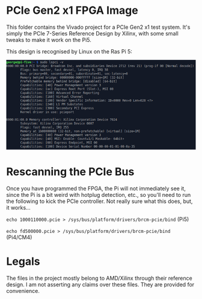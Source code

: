 # PCIe Gen2 x1 FPGA Image

This folder contains the Vivado project for a PCIe Gen2 x1 test system. It's simply the PCIe 7-Series Reference Design by Xilinx, with some small tweaks to make it work on the Pi5.

This design is recognised by Linux on the Ras Pi 5:

![Linux on Pi5 Showing FPGA via PCIe](pi5_showing_pcie.png)

# Rescanning the PCIe Bus

Once you have programmed the FPGA, the Pi will not immediately see it, since the Pi is a bit weird with hotplug detection, etc., so you'll need to run the following to kick the PCIe controller. Not really sure what this does, but, it works...

`echo 1000110000.pcie > /sys/bus/platform/drivers/brcm-pcie/bind` (Pi5)

`echo fd500000.pcie > /sys/bus/platform/drivers/brcm-pcie/bind` (Pi4/CM4)

# Legals

The files in the project mostly belong to AMD/Xilinx through their reference design. I am not asserting any claims over these files. They are provided for convenience.
